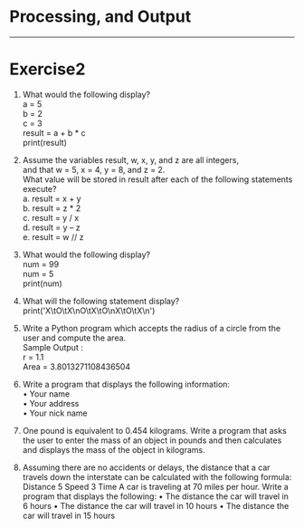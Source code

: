 # Processing, and Output  


-------------------

# Exercise2

1.	What would the following display? </br>
  a = 5 </br>
  b = 2 </br>
  c = 3 </br>
  result = a + b * c </br>
  print(result) </br>

2.	Assume the variables result, w, x, y, and z are all integers, </br> 
and that w = 5, x = 4, y = 8, and z = 2. </br>
What value will be stored in result after each of the following statements execute? </br>
   a. result = x + y </br>
   b. result = z * 2 </br>
   c. result = y / x </br>
   d. result = y – z </br>
   e. result = w // z </br>

3.	What would the following display? </br>
   num = 99 </br>
   num = 5 </br>
   print(num)</br>

4.	What will the following statement display? print('X\tO\tX\nO\tX\tO\nX\tO\tX\n')</br>

5.	Write a Python program which accepts the radius of a circle from the user and compute the area. </br>
    Sample Output :</br>
       r = 1.1</br>
       Area = 3.8013271108436504</br>

6.	Write a program that displays the following information: </br>
    • Your name </br>
    • Your address </br>
    • Your nick name</br>

7.	One pound is equivalent to 0.454 kilograms. Write a program that asks the user to enter the mass of an object in pounds and then calculates and displays the mass of the object in kilograms.</br>

8.	Assuming there are no accidents or delays, the distance that a car travels down the interstate can be calculated with the following formula: Distance 5 Speed 3 Time A car is traveling at 70 miles per hour. Write a program that displays the following: • The distance the car will travel in 6 hours • The distance the car will travel in 10 hours • The distance the car will travel in 15 hours</br>
